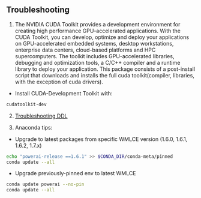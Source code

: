 ## Troubleshooting 


1. The NVIDIA CUDA Toolkit provides a development environment for creating high performance GPU-accelerated applications. With the CUDA Toolkit, you can develop, optimize and deploy your applications on GPU-accelerated embedded systems, desktop workstations, enterprise data centers, cloud-based platforms and HPC supercomputers. The toolkit includes GPU-accelerated libraries, debugging and optimization tools, a C/C++ compiler and a runtime library to deploy your application. This package consists of a post-install script that downloads and installs the full cuda toolkit(compiler, libraries, with the exception of cuda drivers).
- Install CUDA-Development Toolkit with:
```bash
cudatoolkit-dev
```

2. [Troubleshooting DDL](https://www.ibm.com/support/knowledgecenter/SS5SF7_1.6.2/navigation/wmlce_ddltips.html)

3. Anaconda tips:
- Upgrade to latest packages from specific WMLCE version (1.6.0, 1.6.1, 1.6.2, 1.7.x)
```bash
echo "powerai-release ==1.6.1" >> $CONDA_DIR/conda-meta/pinned
conda update --all
```
- Upgrade previously-pinned env to latest WMLCE
```bash
conda update powerai --no-pin
conda update --all
```
